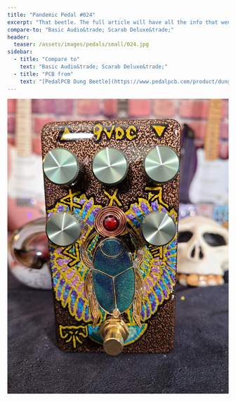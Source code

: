 ```yaml
---
title: "Pandemic Pedal #024"
excerpt: "That beetle. The full article will have all the info that went into building that beetle. I think it took me about a month to get it to where I was satisfied. As with the other egyptian themed pedal, I used phoenician letters for the labels and Egyptian art. I have a few more on the way. All on Tayda copper hammer enclosures."
compare-to: "Basic Audio&trade; Scarab Deluxe&trade;"
header:
  teaser: /assets/images/pedals/small/024.jpg
sidebar:
  - title: "Compare to"
    text: "Basic Audio&trade; Scarab Deluxe&trade;"
  - title: "PCB from"
    text: "[PedalPCB Dung Beetle](https://www.pedalpcb.com/product/dungbeetle/)"
---
```


![header](/assets/images/pedals/024.jpg)
